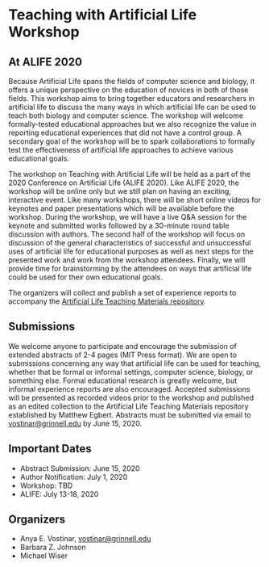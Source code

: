 # Teaching with Artificial Life Workshop
## At ALIFE 2020

Because Artificial Life spans the fields of computer science and biology, it offers a unique perspective on the education of novices in both of those fields. This workshop aims to bring together educators and researchers in artificial life to discuss the many ways in which artificial life can be used to teach both biology and computer science. The workshop will welcome formally-tested educational approaches but we also recognize the value in reporting educational experiences that did not have a control group. A secondary goal of the workshop will be to spark collaborations to formally test the effectiveness of artificial life approaches to achieve various educational goals.

The workshop on Teaching with Artificial Life will be held as a part of the 2020 Conference on Artificial Life (ALIFE 2020). Like ALIFE 2020, the workshop will be online only but we still plan on having an exciting, interactive event. Like many workshops, there will be short online videos for keynotes and paper presentations which will be available before the workshop. During the workshop, we will have a live Q&A session for the keynote and submitted works followed by a 30-minute round table discussion with authors.  The second half of the workshop will focus on discussion of the general characteristics of successful and unsuccessful uses of artificial life for educational purposes as well as next steps for the presented work and work from the workshop attendees. Finally, we will provide time for brainstorming by the attendees on ways that artificial life could be used for their own educational goals.

The organizers will collect and publish a set of experience reports to accompany the [Artificial Life Teaching Materials repository](https://github.com/isal-alife/artificial-life-teaching-materials).

## Submissions
We welcome anyone to participate and encourage the submission of extended abstracts of 2-4 pages (MIT Press format). We are open to submissions concerning any way that artificial life can be used for teaching, whether that be formal or informal settings, computer science, biology, or something else. Formal educational research is greatly welcome, but informal experience reports are also encouraged. Accepted submissions will be presented as recorded videos prior to the workshop and published as an edited collection to the Artificial Life Teaching Materials repository established by Matthew Egbert. Abstracts must be submitted via email to vostinar@grinnell.edu by June 15, 2020. 

## Important Dates
* Abstract Submission: June 15, 2020
* Author Notification: July 1, 2020
* Workshop: TBD
* ALIFE: July 13-18, 2020

## Organizers
* Anya E. Vostinar, vostinar@grinnell.edu
* Barbara Z. Johnson
* Michael Wiser

